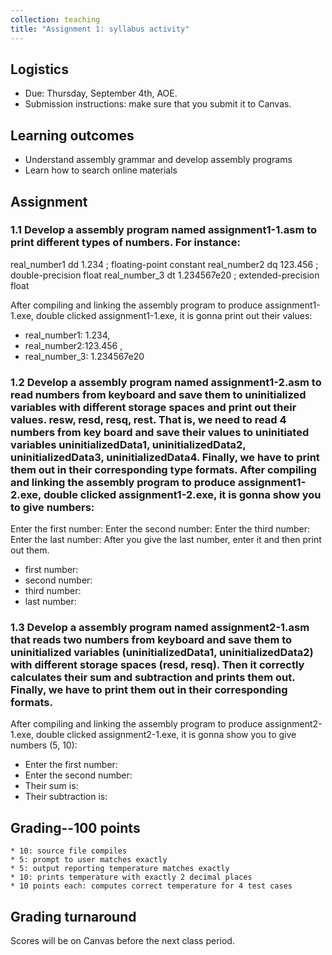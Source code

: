```yaml
---
collection: teaching
title: "Assignment 1: syllabus activity"
---
```


## Logistics
* Due: Thursday, September 4th, AOE.
* Submission instructions: make sure that you submit it to Canvas.
  
## Learning outcomes
* Understand assembly grammar and develop assembly programs
* Learn how to search online materials

## Assignment


### 1.1 Develop a assembly program named assignment1-1.asm to print different types of numbers. For instance:

real_number1 dd 1.234 ; floating-point constant
real_number2 dq 123.456 ; double-precision float
real_number_3 dt 1.234567e20 ; extended-precision float

After compiling and linking the assembly program to produce assignment1-1.exe, double clicked
assignment1-1.exe, it is gonna print out their values:

* real_number1: 1.234, 
* real_number2:123.456 ,
* real_number_3: 1.234567e20

### 1.2 Develop a assembly program named assignment1-2.asm to read numbers from keyboard and save them to uninitialized variables with different storage spaces and print out their values. resw, resd, resq, rest. That is, we need to read 4 numbers from key board and save their values to uninitiated variables uninitializedData1, uninitializedData2, uninitializedData3, uninitializedData4. Finally, we have to print them out in their corresponding type formats. After compiling and linking the assembly program to produce assignment1-2.exe, double clicked assignment1-2.exe, it is gonna show you to give numbers:

 Enter the first number:
 Enter the second number:
 Enter the third number:
 Enter the last number:
 After you give the last number, enter it and then print out them.
* first number: 
* second number:
* third number:
* last number:
  
### 1.3 Develop a assembly program named assignment2-1.asm that reads two numbers from keyboard and save them to uninitialized variables (uninitializedData1, uninitializedData2) with different storage spaces (resd, resq). Then it correctly calculates their sum and subtraction and prints them out. Finally, we have to print them out in their corresponding formats.

After compiling and linking the assembly program to produce assignment2-1.exe, double clicked
assignment2-1.exe, it is gonna show you to give numbers (5, 10):
* Enter the first number:
* Enter the second number:
* Their sum is:
* Their subtraction is:

## Grading--100 points
    * 10: source file compiles
    * 5: prompt to user matches exactly
    * 5: output reporting temperature matches exactly
    * 10: prints temperature with exactly 2 decimal places
    * 10 points each: computes correct temperature for 4 test cases


## Grading turnaround

Scores will be on Canvas before the next class period.

